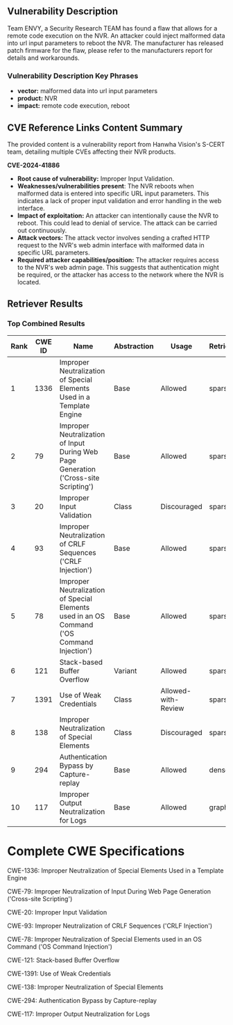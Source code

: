 ## Vulnerability Description
Team ENVY, a Security Research TEAM has found a flaw that allows for a remote code execution on the NVR. An attacker could inject malformed data into url input parameters to reboot the NVR. The manufacturer has released patch firmware for the flaw, please refer to the manufacturers report for details and workarounds.

### Vulnerability Description Key Phrases
- **vector:** malformed data into url input parameters
- **product:** NVR
- **impact:** remote code execution, reboot

## CVE Reference Links Content Summary
The provided content is a vulnerability report from Hanwha Vision's S-CERT team, detailing multiple CVEs affecting their NVR products.

**CVE-2024-41886**

*   **Root cause of vulnerability:** Improper Input Validation.
*   **Weaknesses/vulnerabilities present**: The NVR reboots when malformed data is entered into specific URL input parameters. This indicates a lack of proper input validation and error handling in the web interface.
*   **Impact of exploitation:** An attacker can intentionally cause the NVR to reboot. This could lead to denial of service. The attack can be carried out continuously.
*   **Attack vectors:** The attack vector involves sending a crafted HTTP request to the NVR's web admin interface with malformed data in specific URL parameters.
*   **Required attacker capabilities/position:** The attacker requires access to the NVR's web admin page. This suggests that authentication might be required, or the attacker has access to the network where the NVR is located.

## Retriever Results

### Top Combined Results

| Rank | CWE ID | Name | Abstraction | Usage  | Retrievers | Individual Scores |
|------|--------|------|-------------|-------|------------|-------------------|
| 1 | 1336 | Improper Neutralization of Special Elements Used in a Template Engine | Base | Allowed | sparse | 0.094 |
| 2 | 79 | Improper Neutralization of Input During Web Page Generation ('Cross-site Scripting') | Base | Allowed | sparse | 0.092 |
| 3 | 20 | Improper Input Validation | Class | Discouraged | sparse | 0.090 |
| 4 | 93 | Improper Neutralization of CRLF Sequences ('CRLF Injection') | Base | Allowed | sparse | 0.090 |
| 5 | 78 | Improper Neutralization of Special Elements used in an OS Command ('OS Command Injection') | Base | Allowed | sparse | 0.090 |
| 6 | 121 | Stack-based Buffer Overflow | Variant | Allowed | sparse | 0.088 |
| 7 | 1391 | Use of Weak Credentials | Class | Allowed-with-Review | sparse | 0.088 |
| 8 | 138 | Improper Neutralization of Special Elements | Class | Discouraged | sparse | 0.087 |
| 9 | 294 | Authentication Bypass by Capture-replay | Base | Allowed | dense | 0.542 |
| 10 | 117 | Improper Output Neutralization for Logs | Base | Allowed | graph | 0.003 |



# Complete CWE Specifications

CWE-1336: Improper Neutralization of Special Elements Used in a Template Engine

CWE-79: Improper Neutralization of Input During Web Page Generation ('Cross-site Scripting')

CWE-20: Improper Input Validation

CWE-93: Improper Neutralization of CRLF Sequences ('CRLF Injection')

CWE-78: Improper Neutralization of Special Elements used in an OS Command ('OS Command Injection')

CWE-121: Stack-based Buffer Overflow

CWE-1391: Use of Weak Credentials

CWE-138: Improper Neutralization of Special Elements

CWE-294: Authentication Bypass by Capture-replay

CWE-117: Improper Output Neutralization for Logs